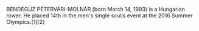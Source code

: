 BENDEGÚZ PÉTERVÁRI-MOLNÁR (born March 14, 1993) is a Hungarian rower. He placed 14th in the men's single sculls event at the 2016 Summer Olympics.[1][2]
